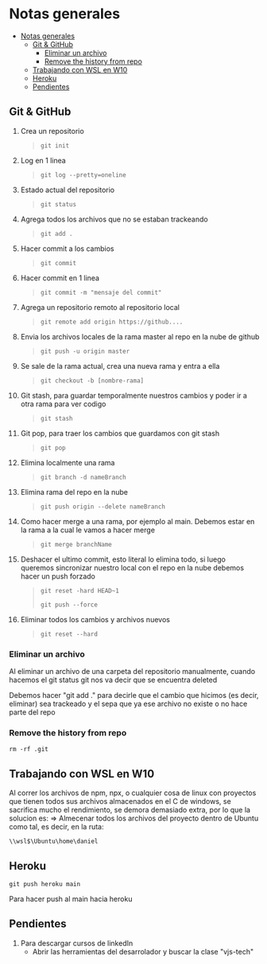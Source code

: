 # Notas generales

- [Notas generales](#notas-generales)
  - [Git & GitHub](#git--github)
    - [Eliminar un archivo](#eliminar-un-archivo)
    - [Remove the history from repo](#remove-the-history-from-repo)
  - [Trabajando con WSL en W10](#trabajando-con-wsl-en-w10)
  - [Heroku](#heroku)
  - [Pendientes](#pendientes)

## Git & GitHub

1. Crea un repositorio

   > `git init`

2. Log en 1 linea

   > `git log --pretty=oneline`

3. Estado actual del repositorio

   > `git status`

4. Agrega todos los archivos que no se estaban trackeando

   > `git add .`

5. Hacer commit a los cambios

   > `git commit`

6. Hacer commit en 1 linea

   > `git commit -m "mensaje del commit"`

7. Agrega un repositorio remoto al repositorio local

   > `git remote add origin https://github....`

8. Envia los archivos locales de la rama master al repo en la nube de github

   > `git push -u origin master`

9. Se sale de la rama actual, crea una nueva rama y entra a ella

   > `git checkout -b [nombre-rama]`

10. Git stash, para guardar temporalmente nuestros cambios y poder ir a otra rama para ver codigo

    > `git stash`

11. Git pop, para traer los cambios que guardamos con git stash

    > `git pop`

12. Elimina localmente una rama

    > `git branch -d nameBranch`

13. Elimina rama del repo en la nube

    > `git push origin --delete nameBranch`

14. Como hacer merge a una rama, por ejemplo al main. Debemos estar en la rama a la cual le vamos a hacer merge

    > `git merge branchName`

15. Deshacer el ultimo commit, esto literal lo elimina todo, si luego queremos sincronizar nuestro local con el repo en la nube debemos hacer un push forzado

    > `git reset -hard HEAD~1`
    >
    > `git push --force`

16. Eliminar todos los cambios y archivos nuevos

    > `git reset --hard`

### Eliminar un archivo

Al eliminar un archivo de una carpeta del repositorio manualmente, cuando hacemos el git status git nos va decir que se encuentra deleted

Debemos hacer "git add ." para decirle que el cambio que hicimos (es decir, eliminar) sea trackeado y el sepa que ya ese archivo no existe o no hace parte del repo

### Remove the history from repo

`rm -rf .git`

## Trabajando con WSL en W10

Al correr los archivos de npm, npx, o cualquier cosa de linux con proyectos que tienen todos sus archivos almacenados en el C de windows, se sacrifica mucho el rendimiento, se demora demasiado extra, por lo que la solucion es:
=> Almecenar todos los archivos del proyecto dentro de Ubuntu como tal, es decir, en la ruta:

`\\wsl$\Ubuntu\home\daniel`

## Heroku

`git push heroku main`

Para hacer push al main hacia heroku

## Pendientes

1. Para descargar cursos de linkedIn
   - Abrir las herramientas del desarrolador y buscar la clase "vjs-tech"
